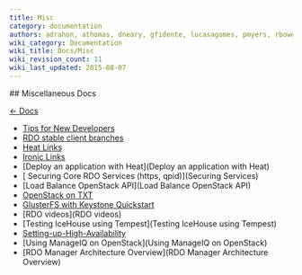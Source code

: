 ```yaml
---
title: Misc
category: documentation
authors: adrahon, athomas, dneary, gfidente, lucasagomes, pmyers, rbowen, thaha
wiki_category: Documentation
wiki_title: Docs/Misc
wiki_revision_count: 11
wiki_last_updated: 2015-08-07
---
```


<div class="row">
<div class="offset1 span10">
## Miscellaneous Docs

[ ← Docs](Docs)

*   [ Tips for New Developers](DeveloperTips)
*   [ RDO stable client branches](Clients)
*   [ Heat Links](Heat)
*   [ Ironic Links](Ironic)
*   [Deploy an application with Heat](Deploy an application with Heat)
*   [ Securing Core RDO Services (https, qpid)](Securing Services)
*   [Load Balance OpenStack API](Load Balance OpenStack API)
*   [OpenStack on TXT](https://fedoraproject.org/wiki/OpenStackOnTXT)
*   [GlusterFS with Keystone Quickstart](http://www.gluster.org/community/documentation/index.php/GlusterFS_Keystone_Quickstart)
*   [RDO videos](RDO videos)
*   [Testing IceHouse using Tempest](Testing IceHouse using Tempest)
*   [Setting-up-High-Availability](Setting-up-High-Availability)
*   [Using ManageIQ on OpenStack](Using ManageIQ on OpenStack)
*   [RDO Manager Architecture Overview](RDO Manager Architecture Overview)

</div>
</div>
<Category:Documentation>
